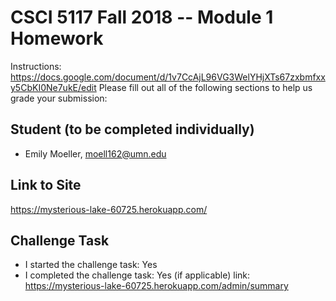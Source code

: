 # CSCI 5117 Fall 2018 -- Module 1 Homework
Instructions:
https://docs.google.com/document/d/1v7CcAjL96VG3WelYHjXTs67zxbmfxxy5CbKI0Ne7ukE/edit
Please fill out all of the following sections to help us grade your submission:
## Student (to be completed individually)
* Emily Moeller, moell162@umn.edu
## Link to Site
https://mysterious-lake-60725.herokuapp.com/
## Challenge Task
* I started the challenge task: Yes
* I completed the challenge task: Yes
(if applicable) link: https://mysterious-lake-60725.herokuapp.com/admin/summary
